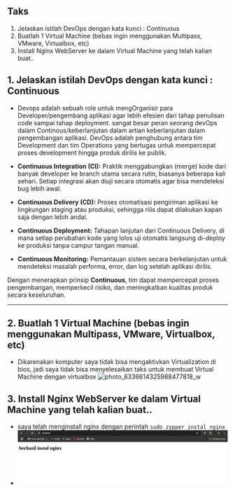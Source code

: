 
 ## Taks
 1. Jelaskan istilah DevOps dengan kata kunci : Continuous
 2. Buatlah 1 Virtual Machine (bebas ingin menggunakan Multipass, VMware, Virtualbox, etc)
 3. Install Nginx WebServer ke dalam Virtual Machine yang telah kalian buat..
 
 ## 1. Jelaskan istilah DevOps dengan kata kunci : Continuous
 - Devops adalah sebuah role untuk mengOrganisir para Developer/pengembang aplikasi agar lebih efesien dari tahap penulisan code sampai tahap deployment.
 sangat besar peran seorang devOps dalam Continous/keberlanjutan dalam artian keberlanjutan dalam pengembangan aplikasi. 
 DevOps adalah penghubung antara tim Development dan tim Operations yang bertugas untuk mempercepat proses development hingga produk dirilis ke publik.

- **Continuous Integration (CI):** Praktik menggabungkan (merge) kode dari banyak developer ke branch utama secara rutin, biasanya beberapa kali sehari. Setiap integrasi akan diuji secara otomatis agar bisa mendeteksi bug lebih awal.
- **Continuous Delivery (CD):** Proses otomatisasi pengiriman aplikasi ke lingkungan staging atau produksi, sehingga rilis dapat dilakukan kapan saja dengan lebih andal.

- **Continuous Deployment:** Tahapan lanjutan dari Continuous Delivery, di mana setiap perubahan kode yang lolos uji otomatis langsung di-deploy ke produksi tanpa campur tangan manual.

- **Continuous Monitoring:** Pemantauan sistem secara berkelanjutan untuk mendeteksi masalah performa, error, dan log setelah aplikasi dirilis.

Dengan menerapkan prinsip **Continuous**, tim dapat mempercepat proses pengembangan, memperkecil risiko, dan meningkatkan kualitas produk secara keseluruhan.

---

 
 
 ## 2. Buatlah 1 Virtual Machine (bebas ingin menggunakan Multipass, VMware, Virtualbox, etc)
 - Dikarenakan komputer saya tidak bisa mengaktivkan Virtualization di bios, jadi saya tidak bisa menyelesaikan taks untuk membuat Virtual Machine dengan virtualbox
 ![photo_6336614325988477818_w](https://github.com/user-attachments/assets/aca37555-19e8-4b0e-bd98-b56f3a4230aa)
 
 ## 3. Install Nginx WebServer ke dalam Virtual Machine yang telah kalian buat..
 - saya telah menginstall nginx dengan perintah ``` sudo zypper instal nginx ```
 - ![alt text](image.png)